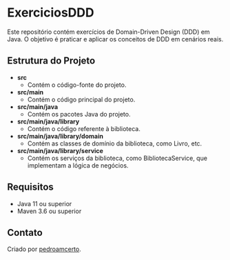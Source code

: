 # ExerciciosDDD

Este repositório contém exercícios de Domain-Driven Design (DDD) em Java. O objetivo é praticar e aplicar os conceitos de DDD em cenários reais.

## Estrutura do Projeto

- **src**
  - Contém o código-fonte do projeto.
- **src/main**
  - Contém o código principal do projeto.
- **src/main/java**
  - Contém os pacotes Java do projeto.
- **src/main/java/library**
  - Contém o código referente à biblioteca.
- **src/main/java/library/domain**
  - Contém as classes de domínio da biblioteca, como Livro, etc.
- **src/main/java/library/service**
  - Contém os serviços da biblioteca, como BibliotecaService, que implementam a lógica de negócios.

## Requisitos

- Java 11 ou superior
- Maven 3.6 ou superior

## Contato

Criado por [pedroamcerto](https://github.com/pedroamcerto).
